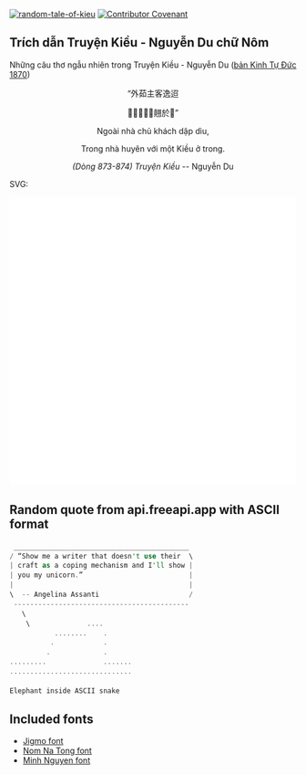 [![random-tale-of-kieu](https://github.com/huuquyet/random-tale-of-kieu/actions/workflows/random-tale-of-kieu.yml/badge.svg)](https://github.com/huuquyet/random-tale-of-kieu/actions/workflows/random-tale-of-kieu.yml)
[![Contributor Covenant](https://img.shields.io/badge/Contributor%20Covenant-2.1-4baaaa.svg)](.github/CODE_OF_CONDUCT.md "Contributor Covenant 2.1")

## Trích dẫn Truyện Kiều - Nguyễn Du chữ Nôm

Những câu thơ ngẫu nhiên trong Truyện Kiều - Nguyễn Du ([bản Kinh Tự Đức 1870](https://vi.wikisource.org/wiki/Truy%E1%BB%87n_Ki%E1%BB%81u_(b%E1%BA%A3n_Kinh_T%E1%BB%B1_%C4%90%E1%BB%A9c_1870)))

<div align="center">
<!-- START_KIEU -->
      <p class="nom">“外茹主客逸迢</p>
      <p class="nom">𥪝茹萱貝󰜋翹於𥪝”</p>
      <p class="quocngu">Ngoài nhà chủ khách dập dìu,</p>
      <p class="quocngu">Trong nhà huyên với một Kiều ở trong.</p>
      <p class="author"><i>(Dòng 873-874) Truyện Kiều</i> -- Nguyễn Du</p>
<!-- END_KIEU -->
</div>

SVG:

<div align="center">
  <img src="./assets/random-kieu.svg" alt="The Tale of Kieu - Nguyen Du">
</div>

## Random quote from api.freeapi.app with ASCII format

<!-- START_QUOTE -->
```rust
 ___________________________________________
/ “Show me a writer that doesn't use their  \
| craft as a coping mechanism and I'll show |
| you my unicorn.”                          |
|                                           |
\  -- Angelina Assanti                      /
 -------------------------------------------
   \
    \              ....       
           ........    .      
          .            .      
         .             .      
.........              .......
..............................

Elephant inside ASCII snake
```
<!-- END_QUOTE -->

## Included fonts

- [Jigmo font](https://github.com/kamichikoichi/jigmo)
- [Nom Na Tong font](https://github.com/nomfoundation/font)
- [Minh Nguyen font](https://github.com/TKYKmori/Minh-Nguyen)

